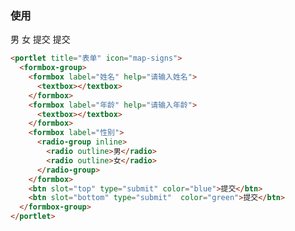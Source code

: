 <row>
  <column :md=12>

  ### 使用

  <portlet title="表单" icon="map-signs">
    <formbox-group>
      <formbox label="姓名" help="请输入姓名">
        <textbox></textbox>
      </formbox>
      <formbox label="年龄" help="请输入年龄">
        <textbox></textbox>
      </formbox>
      <formbox label="性别">
        <radio-group inline>
          <radio outline>男</radio>
          <radio outline>女</radio>
        </radio-group>
      </formbox>
      <btn slot="top" type="submit" color="blue">提交</btn>
      <btn slot="bottom" type="submit"  color="green">提交</btn>
    </formbox-group>
  </portlet>

  ```html
  <portlet title="表单" icon="map-signs">
    <formbox-group>
      <formbox label="姓名" help="请输入姓名">
        <textbox></textbox>
      </formbox>
      <formbox label="年龄" help="请输入年龄">
        <textbox></textbox>
      </formbox>
      <formbox label="性别">
        <radio-group inline>
          <radio outline>男</radio>
          <radio outline>女</radio>
        </radio-group>
      </formbox>
      <btn slot="top" type="submit" color="blue">提交</btn>
      <btn slot="bottom" type="submit"  color="green">提交</btn>
    </formbox-group>
  </portlet>
  ```

  </column>
</row>
